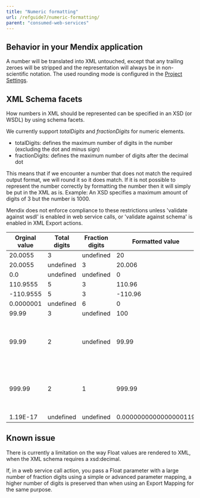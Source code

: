 ```yaml
---
title: "Numeric formatting"
url: /refguide7/numeric-formatting/
parent: "consumed-web-services"
---
```

## Behavior in your Mendix application

A number will be translated into XML untouched, except that any trailing zeroes will be stripped and the representation will always be in non-scientific notation. The used rounding mode is configured in the [Project Settings](project-settings).

## XML Schema facets

How numbers in XML should be represented can be specified in an XSD (or WSDL) by using schema facets.

We currently support _totalDigits_ and _fractionDigits_ for numeric elements.

*   totalDigits: defines the maximum number of digits in the number (excluding the dot and minus sign)
*   fractionDigits: defines the maximum number of digits after the decimal dot

This means that if we encounter a number that does not match the required output format, we will round it so it does match. If it is not possible to represent the number correctly by formatting the number then it will simply be put in the XML as is. Example: An XSD specifies a maximum amount of digits of 3 but the number is 1000.

Mendix does not enforce compliance to these restrictions unless 'validate against wsdl' is enabled in web service calls, or 'validate against schema' is enabled in XML Export actions.

| Orginal value | Total digits | Fraction digits | Formatted value | Comment |
| --- | --- | --- | --- | --- |
| 20.0055 | 3 | undefined | 20 |   |
| 20.0055 | undefined | 3 | 20.006 |   |
| 0.0 | undefined | undefined | 0 |   |
| 110.9555 | 5 | 3 | 110.96 |   |
| -110.9555 | 5 | 3 | -110.96 |   |
| 0.0000001 | undefined | 6 | 0 |   |
| 99.99 | 3 | undefined | 100 |   |
| 99.99 | 2 | undefined | 99.99 | Not possible to format correctly, so left untouched. |
| 999.99 | 2 | 1 | 999.99 | Not possible to format correctly, so left untouched. |
| 1.19E-17 | undefined | undefined | 0.0000000000000000119 |   |

## Known issue

There is currently a limitation on the way Float values are rendered to XML, when the XML schema requires a xsd:decimal.

If, in a web service call action, you pass a Float parameter with a large number of fraction digits using a simple or advanced parameter mapping, a higher number of digits is preserved than when using an Export Mapping for the same purpose.
